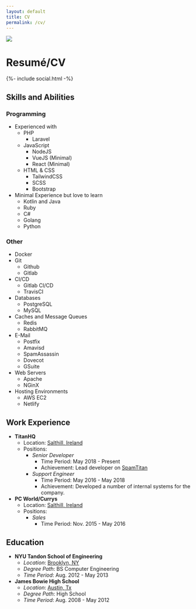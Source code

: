 ```yaml
---
layout: default
title: CV
permalink: /cv/
---
```

<div class="flex justify-left content-center items-center">
  <img class="hidden md:inline-block rounded-full mr-8" src="https://www.gravatar.com/avatar/febc3d5f662cd665425a91c67e68bedc?s=200" />
  <div>
  <h1 class="text-3xl">Resumé/CV</h1>
  {%- include social.html -%}
  </div>
</div>

## Skills and Abilities

<div class="flex flex-col md:flex-row justify-around">

<div>
<h3>Programming</h3>
<ul>
  <li class="list-none">
    <span class="italic">Experienced with</span>
    <ul>
      <li>PHP <ul><li>Laravel</li></ul></li>
      <li>JavaScript<ul>
        <li>NodeJS</li>
        <li>VueJS (Minimal)</li>
        <li>React (Minimal)</li>
      </ul></li>
      <li>HTML & CSS<ul>
        <li>TailwindCSS</li>
        <li>SCSS</li>
        <li>Bootstrap</li>
      </ul></li>
    </ul>
  </li>
  <li class="list-none">
    <span class="italic">Minimal Experience but love to learn</span>
    <ul>
      <li>Kotlin and Java</li>
      <li>Ruby</li>
      <li>C#</li>
      <li>Golang</li>
      <li>Python</li>
    </ul>
  </li>
</ul>
</div>
<div>
<h3>Other</h3>
<ul>
  <li class="list-none pr-10">Docker</li>
  <li class="list-none pr-10">Git
    <ul>
      <li>Github</li>
      <li>Gitlab</li>
    </ul>
  </li>
  <li class="list-none pr-10">CI/CD
    <ul>
      <li>Gitlab CI/CD</li>
      <li>TravisCI</li>
    </ul>
  </li>
  <li class="list-none pr-10">Databases
    <ul>
      <li>PostgreSQL</li>
      <li>MySQL</li>
    </ul>
  </li>
  <li class="list-none pr-10">Caches and Message Queues
    <ul>
      <li>Redis</li>
      <li>RabbitMQ</li>
    </ul>
  </li>
  <li class="list-none pr-10">E-Mail
    <ul>
      <li>Postfix</li>
      <li>Amavisd</li>
      <li>SpamAssassin</li>
      <li>Dovecot</li>
      <li>GSuite</li>
    </ul>
  </li>
  <li class="list-none pr-10">Web Servers
    <ul>
      <li>Apache</li>
      <li>NGinX</li>
    </ul>
  </li>
  <li class="list-none pr-10">Hosting Environments
    <ul>
      <li>AWS EC2</li>
      <li>Netlify</li>
    </ul>
  </li>
</ul>
</div>

</div>

## Work Experience

- **TitanHQ**
  - Location: [Salthill, Ireland](https://www.google.com/maps/place/TitanHQ+eMail+and+Web+Security/@53.2635584,-9.0731129,17z/data=!3m1!4b1!4m5!3m4!1s0x485b9689b5dcbd0b:0x3c4ffb292b9292d7!8m2!3d53.2635552!4d-9.0709242)
  - Positions:
    - *Senior Developer*
      - Time Period: May 2018 - Present
      - Achievement: Lead developer on [SpamTitan](https://www.spamtitan.com/)
    - *Support Engineer*
      - Time Period: May 2016 - May 2018
      - Achievement: Developed a number of internal systems for the company.
- **PC World/Currys**
  - Location: [Salthill, Ireland](https://www.google.com/maps/place/TitanHQ+eMail+and+Web+Security/@53.2635584,-9.0731129,17z/data=!3m1!4b1!4m5!3m4!1s0x485b9689b5dcbd0b:0x3c4ffb292b9292d7!8m2!3d53.2635552!4d-9.0709242)
  - Positions:
    - *Sales*
      - Time Period: Nov. 2015 - May 2016

## Education

- **NYU Tandon School of Engineering**
  - *Location*: [Brooklyn, NY](https://www.google.com/maps/place/New+York+University+Tandon+School+of+Engineering/@40.6942076,-73.9887677,17z/data=!3m1!4b1!4m5!3m4!1s0x89c25a4a4d8396f3:0xda9b313d596491f7!8m2!3d40.6942036!4d-73.986579)
  - *Degree Path*: BS Computer Engineering
  - *Time Period*: Aug. 2012 - May 2013
- **James Bowie High School**
  - *Location*: [Austin, Tx](https://www.google.com/maps/place/James+Bowie+High+School/@30.1876581,-97.860686,17z/data=!3m1!4b1!4m5!3m4!1s0x865b4c0e1e8e050b:0x9801923ccd64699f!8m2!3d30.1876535!4d-97.8584973)
  - *Degree Path*: High School
  - *Time Period*: Aug. 2008 - May 2012
